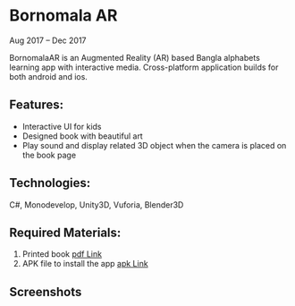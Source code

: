 # Bornomala AR
Aug 2017 – Dec 2017

BornomalaAR is an Augmented Reality (AR) based Bangla alphabets learning app with interactive media. Cross-platform application builds for both android and ios.

## Features:
- Interactive UI for kids
- Designed book with beautiful art
- Play sound and display related 3D object when the camera is placed on the book page

## Technologies:
C#, Monodevelop, Unity3D, Vuforia, Blender3D

## Required Materials:
1.  Printed book [pdf Link](https://drive.google.com/open?id=1VJeN24Jcn3CvZrHRdj9AaDYhAnr8HSCn)
2.  APK file to install the app [apk Link](https://drive.google.com/file/d/1jM8ZdXRuEG_euIqkaftBlJl5tZRM-c3R/view)

## Screenshots

